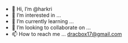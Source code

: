 - 👋 Hi, I’m @harkri
- 👀 I’m interested in ...
- 🌱 I’m currently learning ...
- 💞️ I’m looking to collaborate on ...
- 📫 How to reach me ... dracbox17@gmail.com

<!---
harkri/harkri is a ✨ special ✨ repository because its `README.md` (this file) appears on your GitHub profile.
You can click the Preview link to take a look at your changes.
--->
